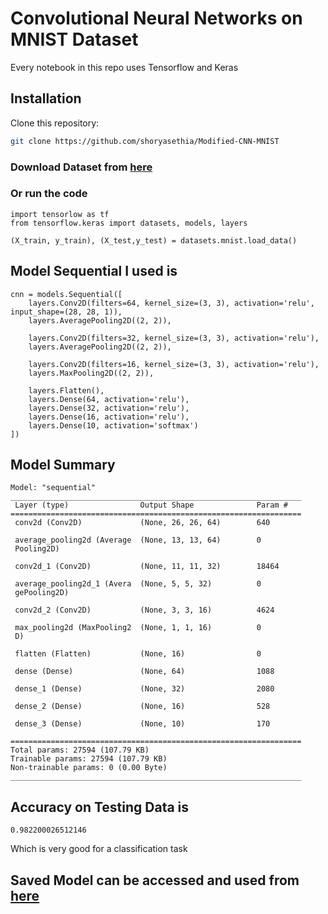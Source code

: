# Convolutional Neural Networks on MNIST Dataset
Every notebook in this repo uses Tensorflow and Keras

## Installation

Clone this repository:

```bash
git clone https://github.com/shoryasethia/Modified-CNN-MNIST
```

### Download Dataset from [here](https://www.tensorflow.org/datasets/catalog/mnist)

### Or run the code
```
import tensorlow as tf
from tensorflow.keras import datasets, models, layers

(X_train, y_train), (X_test,y_test) = datasets.mnist.load_data()
```
## Model Sequential I used is 
```
cnn = models.Sequential([
    layers.Conv2D(filters=64, kernel_size=(3, 3), activation='relu', input_shape=(28, 28, 1)),
    layers.AveragePooling2D((2, 2)), 
    
    layers.Conv2D(filters=32, kernel_size=(3, 3), activation='relu'),
    layers.AveragePooling2D((2, 2)),
    
    layers.Conv2D(filters=16, kernel_size=(3, 3), activation='relu'),
    layers.MaxPooling2D((2, 2)),
    
    layers.Flatten(),
    layers.Dense(64, activation='relu'),
    layers.Dense(32, activation='relu'),
    layers.Dense(16, activation='relu'),
    layers.Dense(10, activation='softmax')
])
```
## Model Summary
```
Model: "sequential"
_________________________________________________________________
 Layer (type)                Output Shape              Param #   
=================================================================
 conv2d (Conv2D)             (None, 26, 26, 64)        640       
                                                                 
 average_pooling2d (Average  (None, 13, 13, 64)        0         
 Pooling2D)                                                      
                                                                 
 conv2d_1 (Conv2D)           (None, 11, 11, 32)        18464     
                                                                 
 average_pooling2d_1 (Avera  (None, 5, 5, 32)          0         
 gePooling2D)                                                    
                                                                 
 conv2d_2 (Conv2D)           (None, 3, 3, 16)          4624      
                                                                 
 max_pooling2d (MaxPooling2  (None, 1, 1, 16)          0         
 D)                                                              
                                                                 
 flatten (Flatten)           (None, 16)                0         
                                                                 
 dense (Dense)               (None, 64)                1088      
                                                                 
 dense_1 (Dense)             (None, 32)                2080      
                                                                 
 dense_2 (Dense)             (None, 16)                528       
                                                                 
 dense_3 (Dense)             (None, 10)                170       
                                                                 
=================================================================
Total params: 27594 (107.79 KB)
Trainable params: 27594 (107.79 KB)
Non-trainable params: 0 (0.00 Byte)
_________________________________________________________________
```
## Accuracy on Testing Data is
```
0.982200026512146
```
Which is very good for a classification task

## Saved Model can be accessed and used from [here](https://github.com/shoryasethia/Tensorflow-CNN-MNIST/blob/main/MNIST-numbers-cnn.h5)

